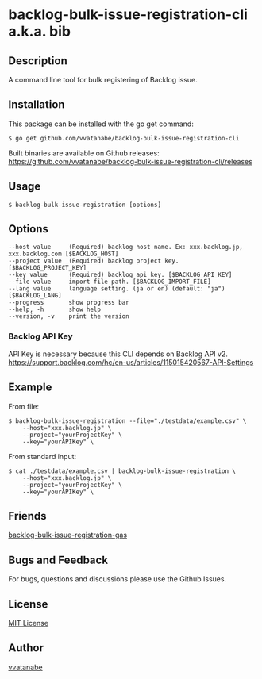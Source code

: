 # backlog-bulk-issue-registration-cli a.k.a. bib

## Description
A command line tool for bulk registering of Backlog issue.

## Installation
This package can be installed with the go get command:

```
$ go get github.com/vvatanabe/backlog-bulk-issue-registration-cli
```

Built binaries are available on Github releases:  
https://github.com/vvatanabe/backlog-bulk-issue-registration-cli/releases

## Usage

```
$ backlog-bulk-issue-registration [options]
```

## Options
```
--host value     (Required) backlog host name. Ex: xxx.backlog.jp, xxx.backlog.com [$BACKLOG_HOST]
--project value  (Required) backlog project key. [$BACKLOG_PROJECT_KEY]
--key value      (Required) backlog api key. [$BACKLOG_API_KEY]
--file value     import file path. [$BACKLOG_IMPORT_FILE]
--lang value     language setting. (ja or en) (default: "ja") [$BACKLOG_LANG]
--progress       show progress bar
--help, -h       show help
--version, -v    print the version
```

### Backlog API Key
API Key is necessary because this CLI depends on Backlog API v2.  
https://support.backlog.com/hc/en-us/articles/115015420567-API-Settings

## Example
From file:
```
$ backlog-bulk-issue-registration --file="./testdata/example.csv" \
    --host="xxx.backlog.jp" \
    --project="yourProjectKey" \
    --key="yourAPIKey" \
```

From standard input:
```
$ cat ./testdata/example.csv | backlog-bulk-issue-registration \
    --host="xxx.backlog.jp" \
    --project="yourProjectKey" \
    --key="yourAPIKey" \
```

## Friends
[backlog-bulk-issue-registration-gas](https://github.com/nulab/backlog-bulk-issue-registration-gas)

## Bugs and Feedback
For bugs, questions and discussions please use the Github Issues.

## License
[MIT License](http://www.opensource.org/licenses/mit-license.php)

## Author
[vvatanabe](https://github.com/vvatanabe)